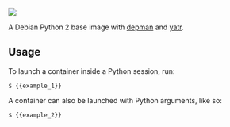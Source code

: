 [//]: # (-*- markdown -*-)

[![](https://travis-ci.org/{{github_user}}/{{repository_name}}.svg?branch={{branch}})](https://travis-ci.org/{{github_user}}/{{repository_name}})

A Debian Python 2 base image with [depman](https://github.com/mbodenhamer/depman) and [yatr](https://github.com/mbodenhamer/yatr).

## Usage

To launch a container inside a Python session, run:

    $ {{example_1}}


A container can also be launched with Python arguments, like so:

    $ {{example_2}}
